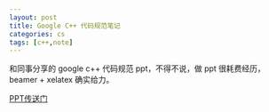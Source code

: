 ```yaml
---
layout: post
title: Google C++ 代码规范笔记
categories: cs
tags: [c++,note]
---
```


和同事分享的 google c++ 代码规范 ppt，不得不说，做 ppt 很耗费经历，beamer + xelatex 确实给力。

[PPT传送门](/docs/google-c++-note.pdf)

